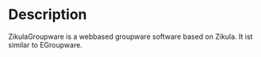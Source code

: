 Description
=========

ZikulaGroupware is a webbased groupware software based on Zikula. It ist similar to EGroupware.